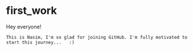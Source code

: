 # first_work


Hey everyone!
    
    This is Nasim, I'm so glad for joining GitHub. I'm fully motivated to start this journey...   :)
